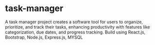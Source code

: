 # task-manager
A task manager project creates a software tool for users to organize, prioritize, and track their tasks, enhancing productivity with features like categorization, due dates, and progress tracking. Build using React.js, Bootstrap, Node.js, Express.js, MYSQL
